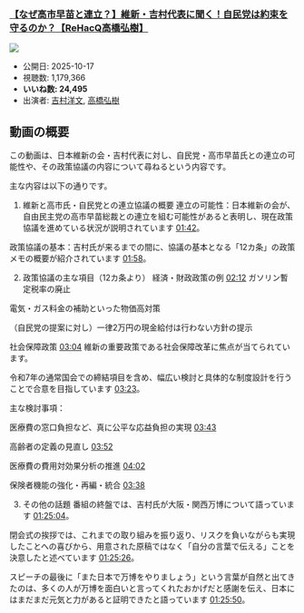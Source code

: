 ### [【なぜ高市早苗と連立？】維新・吉村代表に聞く！自民党は約束を守るのか？【ReHacQ高橋弘樹】](https://www.youtube.com/watch?v=Rx4U0L9SK9w)
[![](https://img.youtube.com/vi/Rx4U0L9SK9w/sddefault.jpg)](https://www.youtube.com/watch?v=Rx4U0L9SK9w)
-   公開日: 2025-10-17
-   視聴数: 1,179,366
-   **いいね数: 24,495**
-   出演者: [吉村洋文](/rehacq_fan/people/吉村洋文 "wikilink"), [高橋弘樹](/rehacq_fan/people/高橋弘樹 "wikilink")


## 動画の概要

この動画は、日本維新の会・吉村代表に対し、自民党・高市早苗氏との連立の可能性や、その政策協議の内容について尋ねるという内容です。

主な内容は以下の通りです。

1. 維新と高市氏・自民党との連立協議の概要
連立の可能性：日本維新の会が、自由民主党の高市早苗総裁との連立を組む可能性があると表明し、現在政策協議を進めている状況が説明されています [01:42](https://www.youtube.com/watch?v=Rx4U0L9SK9w&t=102s)。

政策協議の基本：吉村氏が来るまでの間に、協議の基本となる「12カ条」の政策メモの概要が紹介されています [01:58](https://www.youtube.com/watch?v=Rx4U0L9SK9w&t=118s)。

2. 政策協議の主な項目（12カ条より）
経済・財政政策の例 [02:12](https://www.youtube.com/watch?v=Rx4U0L9SK9w&t=132s)
ガソリン暫定税率の廃止

電気・ガス料金の補助といった物価高対策

（自民党の提案に対し）一律2万円の現金給付は行わない方針の提示

社会保障政策 [03:04](https://www.youtube.com/watch?v=Rx4U0L9SK9w&t=184s)
維新の重要政策である社会保障改革に焦点が当てられています。

令和7年の通常国会での締結項目を含め、幅広い検討と具体的な制度設計を行うことで合意を目指しています [03:23](https://www.youtube.com/watch?v=Rx4U0L9SK9w&t=203s)。

主な検討事項：

医療費の窓口負担など、真に公平な応益負担の実現 [03:43](https://www.youtube.com/watch?v=Rx4U0L9SK9w&t=223s)

高齢者の定義の見直し [03:52](https://www.youtube.com/watch?v=Rx4U0L9SK9w&t=232s)

医療費の費用対効果分析の推進 [04:02](https://www.youtube.com/watch?v=Rx4U0L9SK9w&t=242s)

保険者機能の強化・再編・統合 [03:38](https://www.youtube.com/watch?v=Rx4U0L9SK9w&t=218s)

3. その他の話題
番組の終盤では、吉村氏が大阪・関西万博について語っています [01:25:04](https://www.youtube.com/watch?v=Rx4U0L9SK9w&t=5104s)。

閉会式の挨拶では、これまでの取り組みを振り返り、リスクを負いながらも実現したことへの喜びから、用意された原稿ではなく「自分の言葉で伝える」ことを決意したと述べています [01:25:26](https://www.youtube.com/watch?v=Rx4U0L9SK9w&t=5126s)。

スピーチの最後に「また日本で万博をやりましょう」という言葉が自然と出てきたのは、多くの人が万博を面白いと言ってくれたおかげだと感謝を伝え、日本にはまだまだ元気と力があると証明できたと語っています [01:25:50](https://www.youtube.com/watch?v=Rx4U0L9SK9w&t=5150s)。
